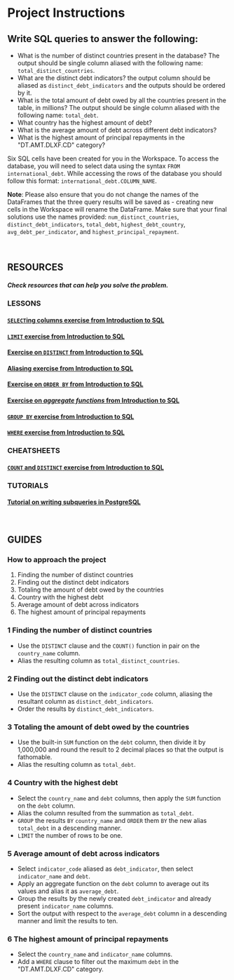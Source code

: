 # Project Instructions

## Write SQL queries to answer the following:

- What is the number of distinct countries present in the database? The output should be single column aliased with the following name: `total_distinct_countries`.
- What are the distinct debt indicators? the output column should be aliased as `distinct_debt_indicators` and the outputs should be ordered by it.
- What is the total amount of debt owed by all the countries present in the table, in millions? The output should be single column aliased with the following name: `total_debt`.
- What country has the highest amount of debt?
- What is the average amount of debt across different debt indicators?
- What is the highest amount of principal repayments in the "DT.AMT.DLXF.CD" category? 

Six SQL cells have been created for you in the Workspace. To access the database, you will need to select data using the syntax `FROM international_debt`. While accessing the rows of the database you should follow this format: `international_debt.COLUMN_NAME`.

**Note**: Please also ensure that you do not change the names of the DataFrames that the three query results will be saved as - creating new cells in the Workspace will rename the DataFrame. Make sure that your final solutions use the names provided: `num_distinct_countries`, `distinct_debt_indicators`, `total_debt`, `highest_debt_country`, `avg_debt_per_indicator`, and `highest_principal_repayment`.

<br>

## RESOURCES

##### Check resources that can help you solve the problem.

### LESSONS
#### [`SELECT`ing columns exercise from Introduction to SQL](https://campus.datacamp.com/courses/introduction-to-sql/selecting-columns?ex=8)
#### [`LIMIT` exercise from Introduction to SQL](https://campus.datacamp.com/courses/introduction-to-sql/selecting-columns?ex=8)
#### [Exercise on `DISTINCT` from Introduction to SQL](https://campus.datacamp.com/courses/introduction-to-sql/selecting-columns?ex=9)
#### [Aliasing exercise from Introduction to SQL](https://campus.datacamp.com/courses/introduction-to-sql/aggregate-functions?ex=5)
#### [Exercise on `ORDER BY` from Introduction to SQL](https://campus.datacamp.com/courses/introduction-to-sql/sorting-and-grouping?ex=2)
#### [Exercise on _aggregate functions_ from Introduction to SQL](https://campus.datacamp.com/courses/introduction-to-sql/aggregate-functions?ex=2)
#### [`GROUP BY` exercise from Introduction to SQL](https://campus.datacamp.com/courses/introduction-to-sql/sorting-and-grouping?ex=7)
#### [`WHERE` exercise from Introduction to SQL](https://campus.datacamp.com/courses/introduction-to-sql/filtering-rows?ex=2)

### CHEATSHEETS
#### [`COUNT` and `DISTINCT` exercise from Introduction to SQL](https://campus.datacamp.com/courses/introduction-to-sql/selecting-columns?ex=11)

### TUTORIALS
#### [Tutorial on writing subqueries in PostgreSQL](http://www.postgresqltutorial.com/postgresql-subquery/)

<br>

## GUIDES

### How to approach the project
1. Finding the number of distinct countries
2. Finding out the distinct debt indicators
3. Totaling the amount of debt owed by the countries
4. Country with the highest debt
5. Average amount of debt across indicators
6. The highest amount of principal repayments

### 1 Finding the number of distinct countries
- Use the `DISTINCT` clause and the `COUNT()` function in pair on the `country_name` column.
- Alias the resulting column as `total_distinct_countries`.

### 2 Finding out the distinct debt indicators
- Use the `DISTINCT` clause on the `indicator_code` column, aliasing the resultant column as `distinct_debt_indicators`.
- Order the results by `distinct_debt_indicators`.

### 3 Totaling the amount of debt owed by the countries
- Use the built-in `SUM` function on the `debt` column, then divide it by 1,000,000 and round the result to 2 decimal places so that the output is fathomable.
- Alias the resulting column as `total_debt`.

### 4 Country with the highest debt
- Select the `country_name` and `debt` columns, then apply the `SUM` function on the `debt` column.
- Alias the column resulted from the summation as `total_debt`.
- `GROUP` the results `BY` `country_name` and `ORDER` them `BY` the new alias `total_debt` in a descending manner.
- `LIMIT` the number of rows to be one.

### 5 Average amount of debt across indicators
- Select `indicator_code` aliased as `debt_indicator`, then select `indicator_name` and `debt`.
- Apply an aggregate function on the `debt` column to average out its values and alias it as `average_debt`.
- Group the results by the newly created `debt_indicator` and already present `indicator_name` columns.
- Sort the output with respect to the `average_debt` column in a descending manner and limit the results to ten.

### 6 The highest amount of principal repayments
- Select the `country_name` and `indicator_name` columns.
- Add a `WHERE` clause to filter out the maximum `debt` in the "DT.AMT.DLXF.CD" category. 